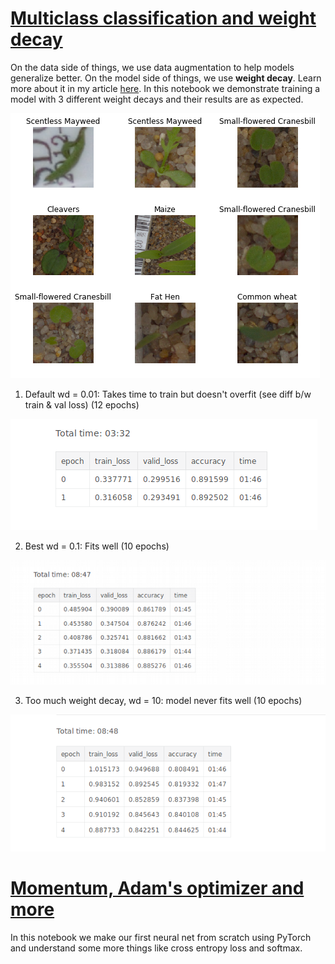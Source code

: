 # [Multiclass classification and weight decay](https://github.com/dipam7/fastai/tree/master/deep_learning/course1/lesson5)

On the data side of things, we use data augmentation to help models generalize better. On the model side of things, we use **weight decay**. Learn more about it in my article [here](https://medium.com/@dipam44/this-thing-called-weight-decay-a7cd4bcfccab).
In this notebook we demonstrate training a model with 3 different weight decays and their results are as expected.

![Sample image](https://github.com/dipam7/fastai/blob/master/deep_learning/course1/lesson5/images/image_1.png)

1. Default wd = 0.01: Takes time to train but doesn't overfit (see diff b/w train & val loss) (12 epochs)

![Sample image](https://github.com/dipam7/fastai/blob/master/deep_learning/course1/lesson5/images/image_2.png)

2. Best wd = 0.1: Fits well (10 epochs)

![Sample image](https://github.com/dipam7/fastai/blob/master/deep_learning/course1/lesson5/images/image_3.png)

3. Too much weight decay, wd = 10: model never fits well (10 epochs)

![Sample image](https://github.com/dipam7/fastai/blob/master/deep_learning/course1/lesson5/images/image_4.png)

# [Momentum, Adam's optimizer and more](https://github.com/dipam7/fastai/blob/master/deep_learning/course1/lesson5/sgd-mnist.ipynb)

In this notebook we make our first neural net from scratch using PyTorch and understand some more things like cross entropy loss and softmax.

